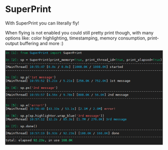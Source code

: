 # SuperPrint
With SuperPrint you can literally fly!

When flying is not enabled you could still pretty print though, with many options like: color highlighting, timestamping, memory consumption, print-output buffering and more :)

![SuperPrint in action](SuperPrint-ex.png?raw=true "SuperPrint in action")
